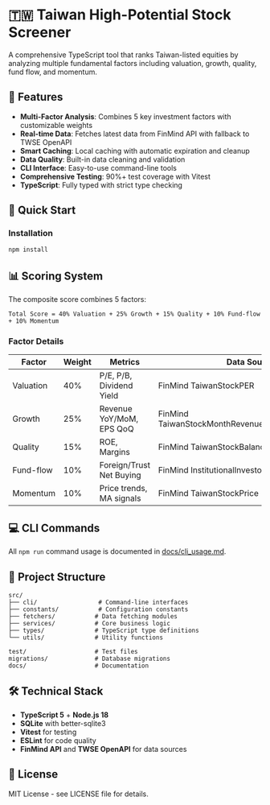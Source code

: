 # 🇹🇼 Taiwan High-Potential Stock Screener

A comprehensive TypeScript tool that ranks Taiwan-listed equities by analyzing multiple fundamental factors including valuation, growth, quality, fund flow, and momentum.

## 🎯 Features

- **Multi-Factor Analysis**: Combines 5 key investment factors with customizable weights
- **Real-time Data**: Fetches latest data from FinMind API with fallback to TWSE OpenAPI
- **Smart Caching**: Local caching with automatic expiration and cleanup
- **Data Quality**: Built-in data cleaning and validation
- **CLI Interface**: Easy-to-use command-line tools
- **Comprehensive Testing**: 90%+ test coverage with Vitest
- **TypeScript**: Fully typed with strict type checking

## 🚀 Quick Start

### Installation

```bash
npm install
```


## 📊 Scoring System

The composite score combines 5 factors:

```
Total Score = 40% Valuation + 25% Growth + 15% Quality + 10% Fund-flow + 10% Momentum
```

### Factor Details

| Factor    | Weight | Metrics                    | Data Source                |
|-----------|--------|----------------------------|----------------------------|
| Valuation | 40%    | P/E, P/B, Dividend Yield  | FinMind TaiwanStockPER |
| Growth    | 25%    | Revenue YoY/MoM, EPS QoQ  | FinMind TaiwanStockMonthRevenue/FinancialStatements |
| Quality   | 15%    | ROE, Margins              | FinMind TaiwanStockBalanceSheet |
| Fund-flow | 10%    | Foreign/Trust Net Buying  | FinMind InstitutionalInvestorsBuySell |
| Momentum  | 10%    | Price trends, MA signals  | FinMind TaiwanStockPrice |

## 💻 CLI Commands

All `npm run` command usage is documented in [docs/cli_usage.md](docs/cli_usage.md).

## 📁 Project Structure

```
src/
├── cli/                 # Command-line interfaces
├── constants/           # Configuration constants
├── fetchers/           # Data fetching modules
├── services/           # Core business logic
├── types/              # TypeScript type definitions
└── utils/              # Utility functions

test/                   # Test files
migrations/             # Database migrations
docs/                   # Documentation
```

## 🛠️ Technical Stack

- **TypeScript 5** + **Node.js 18**
- **SQLite** with better-sqlite3
- **Vitest** for testing
- **ESLint** for code quality
- **FinMind API** and **TWSE OpenAPI** for data sources

## 📜 License

MIT License - see LICENSE file for details.
